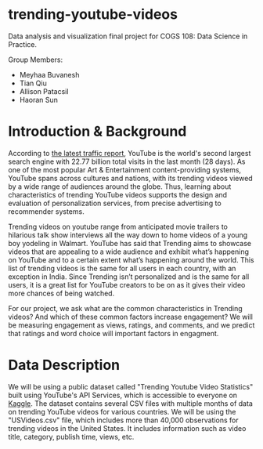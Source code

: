 # trending-youtube-videos
Data analysis and visualization final project for COGS 108: Data Science in Practice. 

Group Members:
- Meyhaa Buvanesh
- Tian Qiu 
- Allison Patacsil 
- Haoran Sun 

# **Introduction & Background**
According to [the latest traffic report](https://www.similarweb.com/website/youtube.com), YouTube is the world's second largest search engine with 22.77 billion total visits in the last month (28 days). As one of the most popular Art & Entertainment content-providing systems, YouTube spans across cultures and nations, with its trending videos viewed by a wide range of audiences around the globe. Thus, learning about characteristics of trending YouTube videos supports the design and evaluation of personalization services, from precise advertising to recommender systems.

Trending videos on youtube range from anticipated movie trailers to hilarious talk show interviews all the way down to home videos of a young boy yodeling in Walmart.  YouTube has said that Trending aims to showcase videos that are appealing to a wide audience and exhibit what’s happening on YouTube and to a certain extent what’s happening around the world.  This list of trending videos is the same for all users in each country, with an exception in India.  Since Trending isn’t personalized and is the same for all users, it is a great list for YouTube creators to be on as it gives their video more chances of being watched.

For our project, we ask what are the common characteristics in Trending videos? And which of these common factors increase engagement?  We will be measuring engagement as views, ratings, and comments, and we predict that ratings and word choice will important factors in engagment.

# **Data Description**

We will be using a public dataset called "Trending Youtube Video Statistics" built using YouTube's API Services, which is accessible to everyone on [Kaggle](https://www.kaggle.com/datasnaek/youtube-new).  The dataset contains several CSV files with multiple months of data on trending YouTube videos for various countries.  We will be using the "USVideos.csv" file, which includes more than 40,000 observations for trending videos in the United States.  It includes information such as video title, category, publish time, views, etc.
